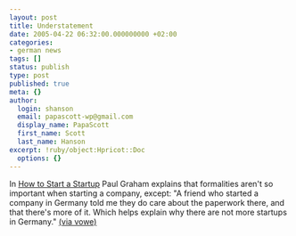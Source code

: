 ```yaml
---
layout: post
title: Understatement
date: 2005-04-22 06:32:00.000000000 +02:00
categories:
- german news
tags: []
status: publish
type: post
published: true
meta: {}
author:
  login: shanson
  email: papascott-wp@gmail.com
  display_name: PapaScott
  first_name: Scott
  last_name: Hanson
excerpt: !ruby/object:Hpricot::Doc
  options: {}
---
```

<p>In <a href="http://www.paulgraham.com/start.html" title="How to Start a Startup">How to Start a Startup</a> Paul Graham explains that formalities aren't so important when starting a company, except: "A friend who started a company in Germany told me they do care about the paperwork there, and that there's more of it. Which helps explain why there are not more startups in Germany." <a href="http://vowe.net/archives/005807.html">(via vowe)</a></p>
